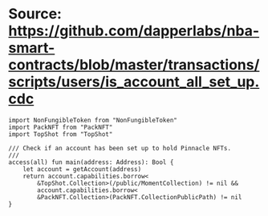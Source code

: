 # Source: https://github.com/dapperlabs/nba-smart-contracts/blob/master/transactions/scripts/users/is_account_all_set_up.cdc

```
import NonFungibleToken from "NonFungibleToken"
import PackNFT from "PackNFT"
import TopShot from "TopShot"

/// Check if an account has been set up to hold Pinnacle NFTs.
///
access(all) fun main(address: Address): Bool {
    let account = getAccount(address)
    return account.capabilities.borrow<
        &TopShot.Collection>(/public/MomentCollection) != nil &&
        account.capabilities.borrow<
        &PackNFT.Collection>(PackNFT.CollectionPublicPath) != nil
}

```